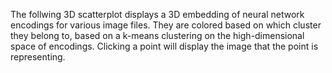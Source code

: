The follwing 3D scatterplot displays a 3D embedding of neural network encodings for various image files. They are colored based on which cluster they belong to, based on a k-means clustering on the high-dimensional space of encodings. Clicking a point will display the image that the point is representing.

